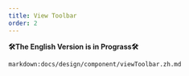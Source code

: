 ```yaml
---
title: View Toolbar
order: 2
---
```


**🛠The English Version is in Prograss🛠**

`markdown:docs/design/component/viewToolbar.zh.md`
